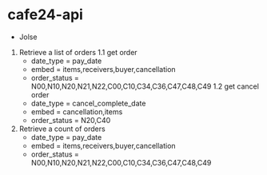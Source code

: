 # cafe24-api

- Jolse
1. Retrieve a list of orders
    1.1 get order
    - date_type = pay_date
    - embed = items,receivers,buyer,cancellation
    - order_status = N00,N10,N20,N21,N22,C00,C10,C34,C36,C47,C48,C49
    1.2 get cancel order
    - date_type = cancel_complete_date
    - embed = cancellation,items
    - order_status = N20,C40
2. Retrieve a count of orders
    - date_type = pay_date
    - embed = items,receivers,buyer,cancellation
    - order_status = N00,N10,N20,N21,N22,C00,C10,C34,C36,C47,C48,C49
